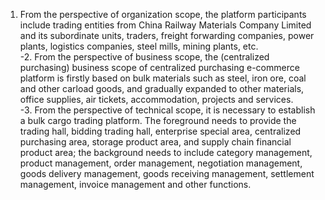 1. From the perspective of organization scope, the platform participants include trading entities from China Railway Materials Company Limited and its subordinate units, traders, freight forwarding companies, power plants, logistics companies, steel mills, mining plants, etc. <br/>
-2. From the perspective of business scope, the (centralized purchasing) business scope of centralized purchasing e-commerce platform is firstly based on bulk materials such as steel, iron ore, coal and other carload goods, and gradually expanded to other materials, office supplies, air tickets, accommodation, projects and services. <br/>
-3. From the perspective of technical scope, it is necessary to establish a bulk cargo trading platform. The foreground needs to provide the trading hall, bidding trading hall, enterprise special area, centralized purchasing area, storage product area, and supply chain financial product area; the background needs to include category management, product management, order management, negotiation management, goods delivery management, goods receiving management, settlement management, invoice management and other functions.